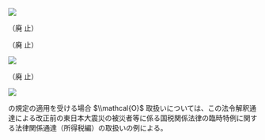 ![](https://www.nta.go.jp/tmp/a05d5499-89f9-4d7f-a20c-641444db2050/images/bad178eda7d9eed8f21313e9b06aa1e68f95f97a66c2e89e500b9c4d62141b07.jpg)

（廃 止）

（廃 止）

![](https://www.nta.go.jp/tmp/a05d5499-89f9-4d7f-a20c-641444db2050/images/f38b2eb8c8dbd15b1791c6e1ab1d94c54acaa3d9519632bca223928e7d6f3db4.jpg)

（廃 止）

![](https://www.nta.go.jp/tmp/a05d5499-89f9-4d7f-a20c-641444db2050/images/fdbd5921789ba3b5185877841c0fdffa9b22c720e47453ed6d81e3cb0a27a9d5.jpg)

の規定の適用を受ける場合 $\\mathcal{O}$ 取扱いについては、この法令解釈通達による改正前の東日本大震災の被災者等に係る国税関係法律の臨時特例に関する法律関係通達（所得税編）の取扱いの例による。